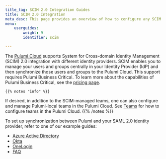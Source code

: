 ```yaml
---
title_tag: SCIM 2.0 Integration Guides
title: SCIM 2.0 Integration
meta_desc: This page provides an overview of how to configure any SCIM 2.0 identity provider with the Pulumi Service.
menu:
    userguides:
        weight: 9
        identifier: scim

---
```


The [Pulumi Cloud](https://app.pulumi.com) supports System for Cross-domain Identity Management (SCIM) 2.0 integration with different identity providers. SCIM enables you to manage your users and groups centrally in your Identity Provider (IdP) and then synchronize those users and groups to the Pulumi Cloud. This support requires Pulumi Business Critical. To learn more about the capabilities of Pulumi Business Critical, see the [pricing page](/pricing/).

    {{% notes "info" %}}
If desired, in addition to the SCIM-managed teams, one can also configure and manage Pulumi-local teams in the Pulumi Cloud. See [Teams](/docs/intro/pulumi-cloud/teams/) for how to configure teams in the Pulumi Cloud.
    {{% /notes %}}

To set up synchronization between Pulumi and your SAML 2.0 identity provider, refer to one of our example guides:

- [Azure Active Directory](/docs/guides/scim/azuread/)
- [Okta](/docs/guides/scim/okta/)
- [OneLogin](/docs/guides/scim/onelogin/)
- [FAQ](/docs/guides/scim/faq/)
